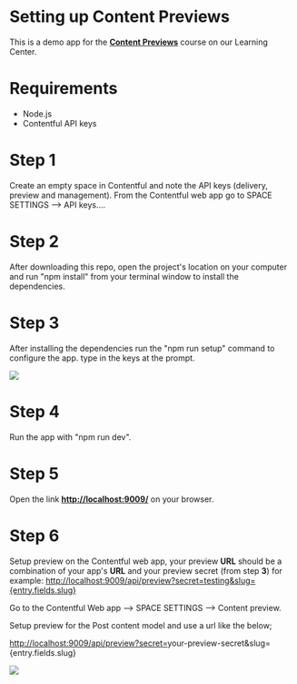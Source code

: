 # Setting up Content Previews

This is a demo app for the [**Content Previews**](https://training.contentful.com/student/path/882023-setting-up-content-previews) course on our Learning Center.




# Requirements

 - Node.js
 - Contentful API keys



# Step 1

Create an empty space in Contentful and note the API keys (delivery, preview and management).
From the Contentful web app go to  SPACE SETTINGS --> API keys....


# Step 2
After downloading this repo, open the project's location on your computer and run "npm install" from your terminal window to install the dependencies.

# Step 3
After installing the dependencies run the "npm run setup" command to configure the app.
type in the keys at the prompt. 


**![](https://lh4.googleusercontent.com/gV77Phr6-Pg9z8VyKu4nvkN4Kq4r9BLLFUXfiFP4cBHyMB5mwCm0SzI9zQtfbygAAQMWt749G8XrFETx8Qs6UaxqkWnXtzH-lqvjCZv2vrT-0MmyXe3_MEPrWF5aSxguOposws2y=s0)**


# Step 4
Run the app with "npm run dev".

# Step 5
Open the link **[http://localhost:9009/](http://localhost:9009/)** on your browser.

# Step 6
Setup preview on the Contentful web app, your preview **URL** should be a combination of your app's **URL** and your preview secret (from step **3**) for example: [http://localhost:9009/api/preview?secret=testing&slug={entry.fields.slug}](http://localhost:9009/api/preview?secret=testing&slug={entry.fields.slug})

Go to the Contentful Web app --> SPACE SETTINGS --> Content preview.

Setup preview for the Post content model and use a url like the below;

[http://localhost:9009/api/preview?secret=](http://localhost:9009/api/preview?secret=your)your-preview-secret&slug={entry.fields.slug}

**![](https://lh5.googleusercontent.com/pteeUdPY97uJGVZvIPbvWGnC48YZvb0CfE3g0EI4mAsQ4_trTLuqpQWA86yLGnDym9wnp526UT77fFu6w-SfJYA2SHto_umHh53M00BDI2eMk_j4c9NMc8hWjY2eJjxQfnYHJHRY=s0)**



